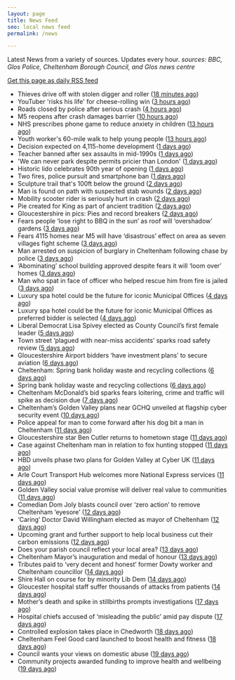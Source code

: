 ```yaml
---
layout: page
title: News Feed
seo: local news feed
permalink: /news

---
```


Latest News from a variety of sources. Updates every hour.
_sources: BBC, Glos Police, Cheltenham Borough Council, and Glos news centre_

[Get this page as daily RSS feed](/daily.rss)

<!-- news_marker starts -->
- Thieves drive off with stolen digger and roller ([18 minutes ago](https://www.bbc.com/news/articles/c7061dxxg3no))
- YouTuber 'risks his life' for cheese-rolling win ([3 hours ago](https://www.bbc.com/news/articles/czj4vw0m3lzo))
- Roads closed by police after serious crash ([4 hours ago](https://www.bbc.com/news/articles/c93l02w03qzo))
- M5 reopens after crash damages barrier ([10 hours ago](https://www.bbc.com/news/articles/c753qxz4093o))
- NHS prescribes phone game to reduce anxiety in children ([13 hours ago](https://www.bbc.com/news/articles/cev4ed9gygdo))
- Youth worker's 60-mile walk to help young people ([13 hours ago](https://www.bbc.com/news/articles/c2ewl10l80jo))
- Decision expected on 4,115-home development ([1 days ago](https://www.bbc.com/news/articles/c2d5nld906po))
- Teacher banned after sex assaults in mid-1990s ([1 days ago](https://www.bbc.com/news/articles/c0mr40430ego))
- 'We can never park despite permits pricier than London' ([1 days ago](https://www.bbc.com/news/articles/cq544x9z6xqo))
- Historic lido celebrates 90th year of opening ([1 days ago](https://www.bbc.com/news/articles/ce39nny2212o))
- Two fires, police pursuit and smartphone ban ([1 days ago](https://www.bbc.com/news/articles/cd62jl7j2z5o))
- Sculpture trail that's 100ft below the ground ([2 days ago](https://www.bbc.com/news/articles/cgq335gp951o))
- Man is found on path with suspected stab wounds ([2 days ago](https://www.bbc.com/news/articles/c5yxl0lxv4lo))
- Mobility scooter rider is seriously hurt in crash ([2 days ago](https://www.bbc.com/news/articles/cx2eqqnx4zlo))
- Pie created for King as part of ancient tradition ([2 days ago](https://www.bbc.com/news/articles/ckgxxnve341o))
- Gloucestershire in pics: Pies and record breakers ([2 days ago](https://www.bbc.com/news/articles/clyvvpgg4xyo))
- Fears people ‘lose right to BBQ in the sun’ as roof will ‘overshadow’ gardens ([3 days ago](https://gloucesternewscentre.co.uk/fears-people-lose-right-to-bbq-in-the-sun-as-roof-will-overshadow-gardens/))
- Fears 4115 homes near M5 will have ‘disastrous’ effect on area as seven villages fight scheme ([3 days ago](https://gloucesternewscentre.co.uk/fears-4115-homes-near-m5-will-have-disastrous-effect-on-area-as-seven-villages-fight-scheme/))
- Man arrested on suspicion of burglary in Cheltenham following chase by police ([3 days ago](https://gloucesternewscentre.co.uk/man-arrested-on-suspicion-of-burglary-in-cheltenham-following-chase-by-police/))
- ‘Abominating’ school building approved despite fears it will ‘loom over’ homes ([3 days ago](https://gloucesternewscentre.co.uk/abominating-school-building-approved-despite-fears-it-will-loom-over-homes/))
- Man who spat in face of officer who helped rescue him from fire is jailed ([3 days ago](https://gloucesternewscentre.co.uk/man-who-spat-in-face-of-officer-who-helped-rescue-him-from-fire-is-jailed/))
- Luxury spa hotel could be the future for iconic Municipal Offices ([4 days ago](https://gloucesternewscentre.co.uk/luxury-spa-hotel-could-be-the-future-for-iconic-municipal-offices/))
- Luxury spa hotel could be the future for iconic Municipal Offices as preferred bidder is selected ([4 days ago](https://www.cheltenham.gov.uk/news/article/3014/luxury_spa_hotel_could_be_the_future_for_iconic_municipal_offices_as_preferred_bidder_is_selected))
- Liberal Democrat Lisa Spivey elected as County Council’s first female leader ([5 days ago](https://gloucesternewscentre.co.uk/liberal-democrat-lisa-spivey-elected-as-county-councils-first-female-leader/))
- Town street ‘plagued with near-miss accidents’ sparks road safety review ([5 days ago](https://gloucesternewscentre.co.uk/town-street-plagued-with-near-miss-accidents-sparks-road-safety-review/))
- Gloucestershire Airport bidders ‘have investment plans’ to secure aviation ([6 days ago](https://gloucesternewscentre.co.uk/gloucestershire-airport-bidders-have-investment-plans-to-secure-aviation/))
- Cheltenham: Spring bank holiday waste and recycling collections ([6 days ago](https://gloucesternewscentre.co.uk/cheltenham-spring-bank-holiday-waste-and-recycling-collections/))
- Spring bank holiday waste and recycling collections ([6 days ago](https://www.cheltenham.gov.uk/news/article/3013/spring_bank_holiday_waste_and_recycling_collections))
- Cheltenham McDonald’s bid sparks fears loitering, crime and traffic will spike as decision due ([7 days ago](https://gloucesternewscentre.co.uk/cheltenham-mcdonalds-bid-sparks-fears-loitering-crime-and-traffic-will-spike-as-decision-due/))
- Cheltenham’s Golden Valley plans near GCHQ unveiled at flagship cyber security event ([10 days ago](https://gloucesternewscentre.co.uk/cheltenhams-golden-valley-plans-near-gchq-unveiled-at-flagship-cyber-security-event/))
- Police appeal for man to come forward after his dog bit a man in Cheltenham ([11 days ago](https://gloucesternewscentre.co.uk/police-appeal-for-man-to-come-forward-after-his-dog-bit-a-man-in-cheltenham/))
- Gloucestershire star Ben Cutler returns to hometown stage ([11 days ago](https://gloucesternewscentre.co.uk/gloucestershire-star-ben-cutler-returns-to-hometown-stage/))
- Case against Cheltenham man in relation to fox hunting stopped ([11 days ago](https://gloucesternewscentre.co.uk/case-against-cheltenham-man-in-relation-to-fox-hunting-stopped/))
- HBD unveils phase two plans for Golden Valley at Cyber UK ([11 days ago](https://www.cheltenham.gov.uk/news/article/3012/hbd_unveils_phase_two_plans_for_golden_valley_at_cyber_uk))
- Arle Court Transport Hub welcomes more National Express services ([11 days ago](https://gloucesternewscentre.co.uk/arle-court-transport-hub-welcomes-more-national-express-services/))
- Golden Valley social value promise will deliver real value to communities ([11 days ago](https://www.cheltenham.gov.uk/news/article/3011/golden_valley_social_value_promise_will_deliver_real_value_to_communities))
- Comedian Dom Joly blasts council over ‘zero action’ to remove Cheltenham ‘eyesore’ ([12 days ago](https://gloucesternewscentre.co.uk/comedian-dom-joly-blasts-council-over-zero-action-to-remove-cheltenham-eyesore/))
- ‘Caring’ Doctor David Willingham elected as mayor of Cheltenham ([12 days ago](https://gloucesternewscentre.co.uk/caring-doctor-david-willingham-elected-as-mayor-of-cheltenham/))
- Upcoming grant and further support to help local business cut their carbon emissions ([12 days ago](https://www.cheltenham.gov.uk/news/article/3010/upcoming_grant_and_further_support_to_help_local_business_cut_their_carbon_emissions))
- Does your parish council reflect your local area? ([13 days ago](https://www.cheltenham.gov.uk/news/article/3009/does_your_parish_council_reflect_your_local_area))
- Cheltenham Mayor’s inauguration and medal of honour ([13 days ago](https://www.cheltenham.gov.uk/news/article/3008/cheltenham_mayors_inauguration_and_medal_of_honour))
- Tributes paid to ‘very decent and honest’ former Dowty worker and Cheltenham councillor ([14 days ago](https://gloucesternewscentre.co.uk/tributes-paid-to-very-decent-and-honest-former-dowty-worker-and-cheltenham-councillor/))
- Shire Hall on course for by minority Lib Dem ([14 days ago](https://gloucesternewscentre.co.uk/shire-hall-on-course-for-by-minority-lib-dem/))
- Gloucester hospital staff suffer thousands of attacks from patients ([14 days ago](https://gloucesternewscentre.co.uk/gloucester-hospital-staff-suffer-thousands-of-attacks-from-patients/))
- Mother’s death and spike in stillbirths prompts investigations ([17 days ago](https://gloucesternewscentre.co.uk/mothers-death-and-spike-in-stillbirths-prompts-investigations/))
- Hospital chiefs accused of ‘misleading the public’ amid pay dispute ([17 days ago](https://gloucesternewscentre.co.uk/hospital-chiefs-accused-of-misleading-the-public-amid-pay-dispute/))
- Controlled explosion takes place in Chedworth ([18 days ago](https://gloucesternewscentre.co.uk/controlled-explosion-takes-place-in-chedworth/))
- Cheltenham Feel Good card launched to boost health and fitness ([18 days ago](https://www.cheltenham.gov.uk/news/article/3007/cheltenham_feel_good_card_launched_to_boost_health_and_fitness))
- Council wants your views on domestic abuse ([19 days ago](https://gloucesternewscentre.co.uk/council-wants-your-views-on-domestic-abuse/))
- Community projects awarded funding to improve health and wellbeing ([19 days ago](https://www.cheltenham.gov.uk/news/article/3006/community_projects_awarded_funding_to_improve_health_and_wellbeing))

<!-- news_marker ends -->
